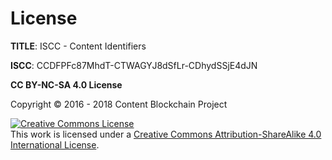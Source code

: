 # License

**TITLE**: ISCC - Content Identifiers

**ISCC**: CCDFPFc87MhdT-CTWAGYJ8dSfLr-CDhydSSjE4dJN

**CC BY-NC-SA 4.0 License**

Copyright &copy; 2016 - 2018 Content Blockchain Project

<a rel="license" href="http://creativecommons.org/licenses/by-sa/4.0/"><img alt="Creative Commons License" style="border-width:0" src="https://i.creativecommons.org/l/by-sa/4.0/88x31.png" /></a><br />This work is licensed under a <a rel="license" href="http://creativecommons.org/licenses/by-sa/4.0/">Creative Commons Attribution-ShareAlike 4.0 International License</a>.
